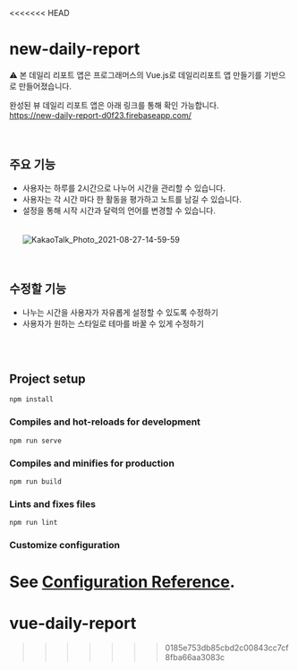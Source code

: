 <<<<<<< HEAD
# new-daily-report

⚠️ 본 데일리 리포트 앱은 프로그래머스의 Vue.js로 데일리리포트 앱 만들기를 기반으로 만들어졌습니다. 


완성된 뷰 데일리 리포트 앱은 아래 링크를 통해 확인 가능합니다.<br>
https://new-daily-report-d0f23.firebaseapp.com/
<br><br><br>

## 주요 기능
+ 사용자는 하루를 2시간으로 나누어 시간을 관리할 수 있습니다.
+ 사용자는 각 시간 마다 한 활동을 평가하고 노트를 남길 수 있습니다.
+ 설정을 통해 시작 시간과 달력의 언어를 변경할 수 있습니다.<br><br><br>
![KakaoTalk_Photo_2021-08-27-14-59-59](https://user-images.githubusercontent.com/82802784/131079835-b4997222-e035-4d99-b847-f81bd83d8522.gif)
<br><br><br>

## 수정할 기능
+ 나누는 시간을 사용자가 자유롭게 설정할 수 있도록 수정하기
+ 사용자가 원하는 스타일로 테마를 바꿀 수 있게 수정하기


<br><br>



## Project setup
```
npm install
```

### Compiles and hot-reloads for development
```
npm run serve
```

### Compiles and minifies for production
```
npm run build
```

### Lints and fixes files
```
npm run lint
```

### Customize configuration
See [Configuration Reference](https://cli.vuejs.org/config/).
=======
# vue-daily-report
>>>>>>> 0185e753db85cbd2c00843cc7cf8fba66aa3083c
